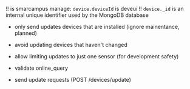 !! is smarcampus manage: `device.deviceId` is deveui
!! `device._id` is an internal unique identifier used by the MongoDB database

- only send updates devices that are installed (ignore mainentance, planned)

- avoid updating devices that haven't changed

- allow limiting updates to just one sensor (for development safety)

- validate online_query

- send update requests (POST /devices/update)
